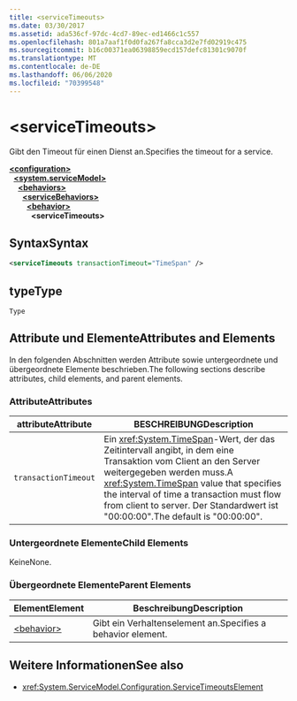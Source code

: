 ```yaml
---
title: <serviceTimeouts>
ms.date: 03/30/2017
ms.assetid: ada536cf-97dc-4cd7-89ec-ed1466c1c557
ms.openlocfilehash: 801a7aaf1f0d0fa267fa8cca3d2e7fd02919c475
ms.sourcegitcommit: b16c00371ea06398859ecd157defc81301c9070f
ms.translationtype: MT
ms.contentlocale: de-DE
ms.lasthandoff: 06/06/2020
ms.locfileid: "70399548"
---
```

# \<serviceTimeouts>
<span data-ttu-id="b5a4a-101">Gibt den Timeout für einen Dienst an.</span><span class="sxs-lookup"><span data-stu-id="b5a4a-101">Specifies the timeout for a service.</span></span>  
  
[**\<configuration>**](../configuration-element.md)\
&nbsp;&nbsp;[**\<system.serviceModel>**](system-servicemodel.md)\
&nbsp;&nbsp;&nbsp;&nbsp;[**\<behaviors>**](behaviors.md)\
&nbsp;&nbsp;&nbsp;&nbsp;&nbsp;&nbsp;[**\<serviceBehaviors>**](servicebehaviors.md)\
&nbsp;&nbsp;&nbsp;&nbsp;&nbsp;&nbsp;&nbsp;&nbsp;[**\<behavior>**](behavior-of-servicebehaviors.md)\
&nbsp;&nbsp;&nbsp;&nbsp;&nbsp;&nbsp;&nbsp;&nbsp;&nbsp;&nbsp;**\<serviceTimeouts>**  
  
## <a name="syntax"></a><span data-ttu-id="b5a4a-102">Syntax</span><span class="sxs-lookup"><span data-stu-id="b5a4a-102">Syntax</span></span>  
  
```xml  
<serviceTimeouts transactionTimeout="TimeSpan" />
```  
  
## <a name="type"></a><span data-ttu-id="b5a4a-103">type</span><span class="sxs-lookup"><span data-stu-id="b5a4a-103">Type</span></span>  
 `Type`  
  
## <a name="attributes-and-elements"></a><span data-ttu-id="b5a4a-104">Attribute und Elemente</span><span class="sxs-lookup"><span data-stu-id="b5a4a-104">Attributes and Elements</span></span>  
 <span data-ttu-id="b5a4a-105">In den folgenden Abschnitten werden Attribute sowie untergeordnete und übergeordnete Elemente beschrieben.</span><span class="sxs-lookup"><span data-stu-id="b5a4a-105">The following sections describe attributes, child elements, and parent elements.</span></span>  
  
### <a name="attributes"></a><span data-ttu-id="b5a4a-106">Attribute</span><span class="sxs-lookup"><span data-stu-id="b5a4a-106">Attributes</span></span>  
  
|<span data-ttu-id="b5a4a-107">attribute</span><span class="sxs-lookup"><span data-stu-id="b5a4a-107">Attribute</span></span>|<span data-ttu-id="b5a4a-108">BESCHREIBUNG</span><span class="sxs-lookup"><span data-stu-id="b5a4a-108">Description</span></span>|  
|---------------|-----------------|  
|`transactionTimeout`|<span data-ttu-id="b5a4a-109">Ein <xref:System.TimeSpan>-Wert, der das Zeitintervall angibt, in dem eine Transaktion vom Client an den Server weitergegeben werden muss.</span><span class="sxs-lookup"><span data-stu-id="b5a4a-109">A <xref:System.TimeSpan> value that specifies the interval of time a transaction must flow from client to server.</span></span> <span data-ttu-id="b5a4a-110">Der Standardwert ist "00:00:00".</span><span class="sxs-lookup"><span data-stu-id="b5a4a-110">The default is "00:00:00".</span></span>|  
  
### <a name="child-elements"></a><span data-ttu-id="b5a4a-111">Untergeordnete Elemente</span><span class="sxs-lookup"><span data-stu-id="b5a4a-111">Child Elements</span></span>  
 <span data-ttu-id="b5a4a-112">Keine</span><span class="sxs-lookup"><span data-stu-id="b5a4a-112">None.</span></span>  
  
### <a name="parent-elements"></a><span data-ttu-id="b5a4a-113">Übergeordnete Elemente</span><span class="sxs-lookup"><span data-stu-id="b5a4a-113">Parent Elements</span></span>  
  
|<span data-ttu-id="b5a4a-114">Element</span><span class="sxs-lookup"><span data-stu-id="b5a4a-114">Element</span></span>|<span data-ttu-id="b5a4a-115">Beschreibung</span><span class="sxs-lookup"><span data-stu-id="b5a4a-115">Description</span></span>|  
|-------------|-----------------|  
|[\<behavior>](behavior-of-endpointbehaviors.md)|<span data-ttu-id="b5a4a-116">Gibt ein Verhaltenselement an.</span><span class="sxs-lookup"><span data-stu-id="b5a4a-116">Specifies a behavior element.</span></span>|  
  
## <a name="see-also"></a><span data-ttu-id="b5a4a-117">Weitere Informationen</span><span class="sxs-lookup"><span data-stu-id="b5a4a-117">See also</span></span>

- <xref:System.ServiceModel.Configuration.ServiceTimeoutsElement>
